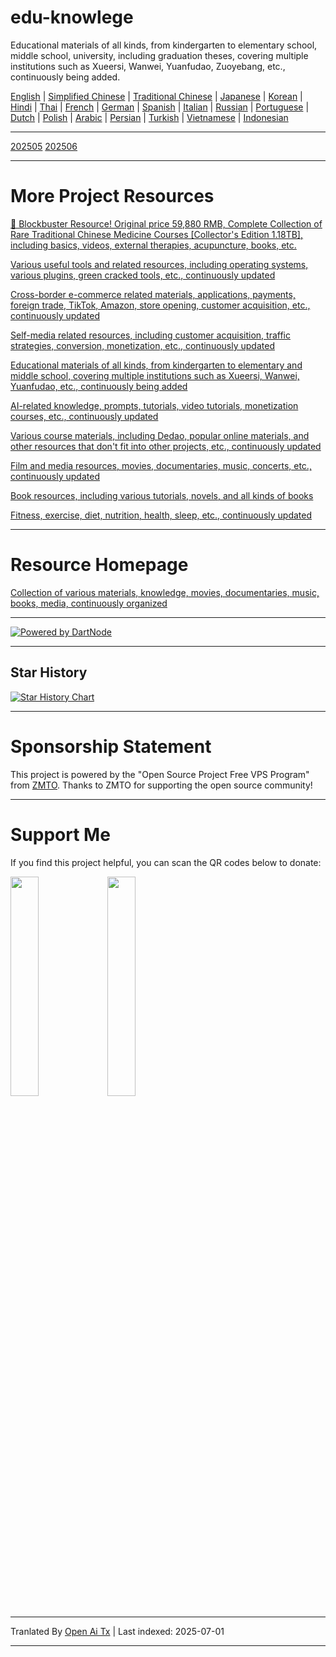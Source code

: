 # edu-knowlege
Educational materials of all kinds, from kindergarten to elementary school, middle school, university, including graduation theses, covering multiple institutions such as Xueersi, Wanwei, Yuanfudao, Zuoyebang, etc., continuously being added.

[English](https://openaitx.github.io/view.html?user=mswnlz&project=edu-knowlege&lang=en) | [Simplified Chinese](https://openaitx.github.io/view.html?user=mswnlz&project=edu-knowlege&lang=zh-CN) | [Traditional Chinese](https://openaitx.github.io/view.html?user=mswnlz&project=edu-knowlege&lang=zh-TW) | [Japanese](https://openaitx.github.io/view.html?user=mswnlz&project=edu-knowlege&lang=ja) | [Korean](https://openaitx.github.io/view.html?user=mswnlz&project=edu-knowlege&lang=ko) | [Hindi](https://openaitx.github.io/view.html?user=mswnlz&project=edu-knowlege&lang=hi) | [Thai](https://openaitx.github.io/view.html?user=mswnlz&project=edu-knowlege&lang=th) | [French](https://openaitx.github.io/view.html?user=mswnlz&project=edu-knowlege&lang=fr) | [German](https://openaitx.github.io/view.html?user=mswnlz&project=edu-knowlege&lang=de) | [Spanish](https://openaitx.github.io/view.html?user=mswnlz&project=edu-knowlege&lang=es) | [Italian](https://openaitx.github.io/view.html?user=mswnlz&project=edu-knowlege&lang=it) | [Russian](https://openaitx.github.io/view.html?user=mswnlz&project=edu-knowlege&lang=ru) | [Portuguese](https://openaitx.github.io/view.html?user=mswnlz&project=edu-knowlege&lang=pt) | [Dutch](https://openaitx.github.io/view.html?user=mswnlz&project=edu-knowlege&lang=nl) | [Polish](https://openaitx.github.io/view.html?user=mswnlz&project=edu-knowlege&lang=pl) | [Arabic](https://openaitx.github.io/view.html?user=mswnlz&project=edu-knowlege&lang=ar) | [Persian](https://openaitx.github.io/view.html?user=mswnlz&project=edu-knowlege&lang=fa) | [Turkish](https://openaitx.github.io/view.html?user=mswnlz&project=edu-knowlege&lang=tr) | [Vietnamese](https://openaitx.github.io/view.html?user=mswnlz&project=edu-knowlege&lang=vi) | [Indonesian](https://openaitx.github.io/view.html?user=mswnlz&project=edu-knowlege&lang=id)

------------------

[202505](https://raw.githubusercontent.com/mswnlz/edu-knowlege/main/202505.md)
[202506](https://raw.githubusercontent.com/mswnlz/edu-knowlege/main/202506.md)


---------------

# More Project Resources

[🎁 Blockbuster Resource! Original price 59,880 RMB, Complete Collection of Rare Traditional Chinese Medicine Courses [Collector's Edition 1.18TB], including basics, videos, external therapies, acupuncture, books, etc.](https://github.com/mswnlz/chinese-traditional)

[Various useful tools and related resources, including operating systems, various plugins, green cracked tools, etc., continuously updated](https://github.com/mswnlz/tools)

[Cross-border e-commerce related materials, applications, payments, foreign trade, TikTok, Amazon, store opening, customer acquisition, etc., continuously updated](https://github.com/mswnlz/cross-border)

[Self-media related resources, including customer acquisition, traffic strategies, conversion, monetization, etc., continuously updated](https://github.com/mswnlz/self-media)

[Educational materials of all kinds, from kindergarten to elementary and middle school, covering multiple institutions such as Xueersi, Wanwei, Yuanfudao, etc., continuously being added](https://github.com/mswnlz/edu-knowlege)

[AI-related knowledge, prompts, tutorials, video tutorials, monetization courses, etc., continuously updated](https://github.com/mswnlz/AIknowledge)

[Various course materials, including Dedao, popular online materials, and other resources that don't fit into other projects, etc., continuously updated](https://github.com/mswnlz/curriculum)

[Film and media resources, movies, documentaries, music, concerts, etc., continuously updated](https://github.com/mswnlz/movies)

[Book resources, including various tutorials, novels, and all kinds of books](https://github.com/mswnlz/book)

[Fitness, exercise, diet, nutrition, health, sleep, etc., continuously updated](https://github.com/mswnlz/healthy)



---------------

# Resource Homepage
[Collection of various materials, knowledge, movies, documentaries, music, books, media, continuously organized](https://github.com/mswnlz)

---------------

[![Powered by DartNode](https://dartnode.com/branding/DN-Open-Source-sm.png)](https://dartnode.com "Powered by DartNode - Free VPS for Open Source")

---------------


## Star History
[![Star History Chart](https://api.star-history.com/svg?repos=mswnlz/edu-knowlege&type=Date)](https://www.star-history.com/#mswnlz/edu-knowlege&Date)

---------------



# Sponsorship Statement
This project is powered by the "Open Source Project Free VPS Program" from [ZMTO](https://console.vtexs.com/?affid=12967).
Thanks to ZMTO for supporting the open source community!


---------------

# Support Me

If you find this project helpful, you can scan the QR codes below to donate:
<p align="left">
  <img src="https://raw.githubusercontent.com/mswnlz/edu-knowlege/main/support-alipay.png" width="30%">
  <img src="https://raw.githubusercontent.com/mswnlz/edu-knowlege/main/wechat-qrcode.jpg" width="30%">
</p>


---

Tranlated By [Open Ai Tx](https://github.com/OpenAiTx/OpenAiTx) | Last indexed: 2025-07-01

---
